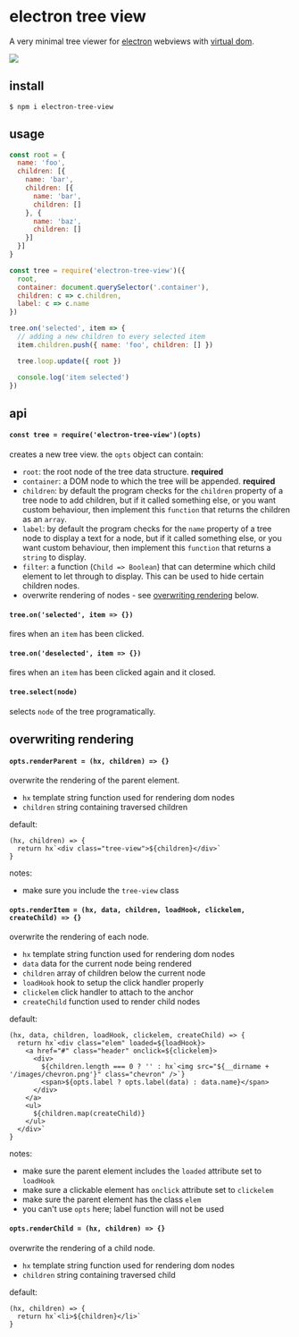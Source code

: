 # electron tree view
A very minimal tree viewer for [electron](http://electron.atom.io/) webviews with [virtual dom](https://github.com/Matt-Esch/virtual-dom).

![](https://media.giphy.com/media/3o6ozmXesqgxoS4n0A/giphy.gif)

## install
```
$ npm i electron-tree-view
```

## usage
``` js
const root = {
  name: 'foo',
  children: [{
    name: 'bar',
    children: [{
      name: 'bar',
      children: []
    }, {
      name: 'baz',
      children: []
    }]
  }]
}

const tree = require('electron-tree-view')({
  root,
  container: document.querySelector('.container'),
  children: c => c.children,
  label: c => c.name
})

tree.on('selected', item => {
  // adding a new children to every selected item
  item.children.push({ name: 'foo', children: [] })

  tree.loop.update({ root })

  console.log('item selected')
})
```

## api
#### `const tree = require('electron-tree-view')(opts)`
creates a new tree view. the `opts` object can contain:
- `root`: the root node of the tree data structure. **required**
- `container`: a DOM node to which the tree will be appended. **required**
- `children`: by default the program checks for the `children` property of a tree node to add children, but if it called something else, or you want custom behaviour, then implement this `function` that returns the children as an `array`.
- `label`: by default the program checks for the `name` property of a tree node to display a text for a node, but if it called something else, or you want custom behaviour, then implement this `function` that returns a `string` to display.
- `filter`: a function (`Child => Boolean`) that can determine which child element to let through to display. This can be used to hide certain children nodes.
- overwrite rendering of nodes - see [overwriting rendering](#overwriting-rendering) below.

#### `tree.on('selected', item => {})`
fires when an `item` has been clicked.

#### `tree.on('deselected', item => {})`
fires when an `item` has been clicked again and it closed.

#### `tree.select(node)`
selects `node` of the tree programatically.

## overwriting rendering

#### `opts.renderParent = (hx, children) => {}`
overwrite the rendering of the parent element.
- `hx` template string function used for rendering dom nodes
- `children` string containing traversed children

default:
```
(hx, children) => {
  return hx`<div class="tree-view">${children}</div>`
}
```

notes:
* make sure you include the `tree-view` class

#### `opts.renderItem = (hx, data, children, loadHook, clickelem, createChild) => {}`
overwrite the rendering of each node.
- `hx` template string function used for rendering dom nodes
- `data` data for the current node being rendered
- `children` array of children below the current node
- `loadHook` hook to setup the click handler properly
- `clickelem` click handler to attach to the anchor
- `createChild` function used to render child nodes

default:
```
(hx, data, children, loadHook, clickelem, createChild) => {
  return hx`<div class="elem" loaded=${loadHook}>
    <a href="#" class="header" onclick=${clickelem}>
      <div>
        ${children.length === 0 ? '' : hx`<img src="${__dirname + '/images/chevron.png'}" class="chevron" />`}
        <span>${opts.label ? opts.label(data) : data.name}</span>
      </div>
    </a>
    <ul>
      ${children.map(createChild)}
    </ul>
  </div>`
}
```

notes:
* make sure the parent element includes the `loaded` attribute set to `loadHook`
* make sure a clickable element has `onclick` attribute set to `clickelem`
* make sure the parent element has the class `elem`
* you can't use `opts` here; label function will not be used

#### `opts.renderChild = (hx, children) => {}`
overwrite the rendering of a child node.
- `hx` template string function used for rendering dom nodes
- `children` string containing traversed child

default:
```
(hx, children) => {
  return hx`<li>${children}</li>`
}
